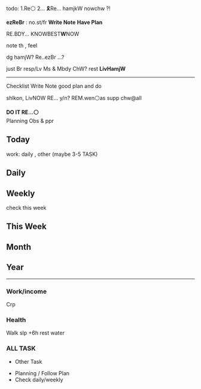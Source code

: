 todo: 1.Re⚪ 2...
🎗Re... hamjkW
nowchw ?!


**ezReBr** : no.st/fr
**Write Note**
**Have Plan**

RE.BDY... KNOWBEST**W**NOW

note th , feel

dg hamjW? Re..ezBr ...?

just Br
resp/Lv Ms & Mbdy
ChW? rest **LivHamjW**

---

Checklist
Write Note
good plan and do

shlkon, LivNOW
RE... y/n?
REM.wen⚪as supp
chw@all

**DO IT RE...⚪**  
Planning
Obs & ppr

## Today
work: daily , other (maybe 3-5 TASK)

## Daily

## Weekly
check this week

## This Week

## Month

## Year

---

### Work/income
Crp

### Health
Walk
slp +6h
rest
water

### ALL TASK

- Other Task

* Planning / Follow Plan
* Check daily/weekly


